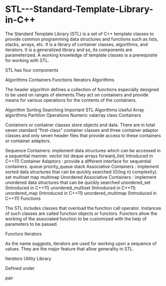 # STL---Standard-Template-Library-in-C++

The Standard Template Library (STL) is a set of C++ template classes to provide common programming data structures and functions such as lists, stacks, arrays, etc. It is a library of container classes, algorithms, and iterators. It is a generalized library and so, its components are parameterized. A working knowledge of template classes is a prerequisite for working with STL.

STL has four components

Algorithms
Containers
Functions
Iterators
Algorithms

The header algorithm defines a collection of functions especially designed to be used on ranges of elements.They act on containers and provide means for various operations for the contents of the containers.

Algorithm
Sorting
Searching
Important STL Algorithms
Useful Array algorithms
Partition Operations
Numeric
valarray class
Containers

Containers or container classes store objects and data. There are in total seven standard “first-class” container classes and three container adaptor classes and only seven header files that provide access to these containers or container adaptors.

Sequence Containers: implement data structures which can be accessed in a sequential manner.
vector
list
deque
arrays
forward_list( Introduced in C++11)
Container Adaptors : provide a different interface for sequential containers.
queue
priority_queue
stack
Associative Containers : implement sorted data structures that can be quickly searched (O(log n) complexity).
set
multiset
map
multimap
Unordered Associative Containers : implement unordered data structures that can be quickly searched
unordered_set (Introduced in C++11)
unordered_multiset (Introduced in C++11)
unordered_map (Introduced in C++11)
unordered_multimap (Introduced in C++11)
Functions

The STL includes classes that overload the function call operator. Instances of such classes are called function objects or functors. Functors allow the working of the associated function to be customized with the help of parameters to be passed.

Functors
Iterators

As the name suggests, iterators are used for working upon a sequence of values. They are the major feature that allow generality in STL.

Iterators
Utility Library

Defined under <utility header>

pair
